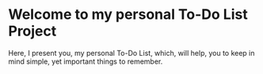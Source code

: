 # Welcome to my personal To-Do List Project

Here, I present you, my personal To-Do List, which, will help, you to keep in mind simple, yet important things to remember.